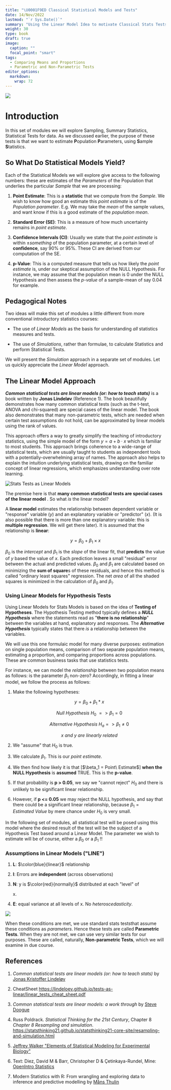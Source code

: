 ```yaml
---
title: "\U0001F9ED Classical Statistical Models and Tests"
date: 14/Nov/2022
lastmod: "`r Sys.Date()`"
summary: "Using the Linear Model Idea to motivate Classical Stats Tests"
weight: 30
type: book
draft: true
image:
  caption: ""
  focal_point: "smart"
tags: 
  - Comparing Means and Proportions
  - Parametric and Non-Parametric Tests
editor_options: 
  markdown: 
    wrap: 72
---
```


![](featured.jpg)

# Introduction

In this set of modules we will explore Sampling, Summary Statistics,
Statistical Tests for data. As we discussed earlier, the purpose of
these tests is that we want to estimate **P**opulation **P**arameters,
using **S**ample **S**tatistics.

## So What Do Statistical Models Yield?

Each of the Statistical Models we will explore give access to the
following numbers: these are estimates of the *Parameters* of the
Population that underlies the particular *Sample* that we are
processing:

1.  **Point Estimate**: This is a **statistic** that we compute from the
    *Sample*. We wish to know how good an estimate this *point estimate*
    is of the *Population parameter*. E.g. We may take the *mean* of the
    sample values, and want know if this is a good estimate of the
    *population mean*.

2.  **Standard Error (SE)**: This is a measure of how much uncertainty
    remains in *point estimate*.

3.  **Confidence Intervals (CI)**: Usually we state that the *point
    estimate* is within $\pm something$ of the population parameter, at
    a certain level of **confidence**, say 90% or 95%. These CI are
    derived from our computation of the SE.

4.  **p-Value**: This is a computed measure that tells us how likely the
    *point estimate* is, under our skeptical assumption of the NULL
    Hypothesis. For instance, we may assume that the population mean is
    $0$ under the NULL Hypothesis and then assess the *p-value* of a
    sample-mean of say $0.04$ for example.

## Pedagogical Notes

Two ideas will make this set of modules a little different from more
conventional introductory statistics courses:

-   The use of *Linear Models* as the basis for understanding *all*
    statistics measures and tests.

-   The use of *Simulations*, rather than formulae, to calculate
    Statistics and perform Statistical Tests.

We will present the *Simulation* approach in a separate set of modules.
Let us quickly appreciate the *Linear Model* approach.

## The Linear Model Approach

***Common statistical tests are linear models (or: how to teach
stats)*** is a book written by **Jonas Lindeløv** (Reference 1). The
book beautifully demonstrates how many common statistical tests (such as
the t-test, ANOVA and chi-squared) are special cases of the linear
model. The book also demonstrates that many non-parametric tests, which
are needed when certain test assumptions do not hold, can be
approximated by linear models using the rank of values.

This approach offers a way to greatly simplify the teaching of
introductory statistics, using the simple model of the form
$y = a + b⋅x$ which is familiar to most students. This approach brings
coherence to a wide-range of statistical tests, which are usually taught
to students as independent tools with a potentially-overwhelming array
of names. The approach also helps to explain the intuition underlying
statistical tests, drawing on the familiar concept of linear
regressions, which emphasizes understanding over rote learning.

![Stats Tests as Linear Models](images/linear_tests_cheat_sheet.png)

The premise here is that **many common statistical tests are special
cases of the linear model** . So what *is* the linear model?

A **linear model** estimates the relationship between dependent variable
or "response" variable ($y$) and an explanatory variable or "predictor"
($x$). (It is also possible that there is more than one explanatory
variable: this is **multiple regression**. We will get there later). It
is assumed that the relationship is **linear**:

$$
 y = \beta_0 + \beta_1 \times x
$$

$\beta_0$ is the *intercept* and $\beta_1$ is the *slope* of the linear
fit, that **predicts** the value of $y$ based the value of $x$. Each
prediction leaves a small "residual" error between the actual and
predicted values. $\beta_0$ and $\beta_1$ are calculated based on
minimizing the **sum of square**s of these residuals, and hence this
method is called "ordinary least squares" regression. The net *area* of
all the shaded squares is minimized in the calculation of $\beta_0$ and
$\beta_1$.

### Using Linear Models for Hypothesis Tests

Using Linear Models for Stats Models is based on the idea of **Testing
of Hypotheses**. The Hypothesis Testing method typically defines a
***NULL Hypothesis*** where the statements read as "**there is no
relationship**" between the variables at hand, explanatory and
responses. The ***Alternative Hypothesis*** typically states that there
*is* a relationship between the variables.

We will use this one formulaic model for many diverse purposes:
estimation on single population means, comparison of two separate
population means, estimating a proportion, and comparing proportions
across populations. These are common business tasks that use statistics
tests.

For instance, we can model the *relationship* between two population
means as follows: is the parameter $\beta_1$ non-zero? Accordingly, in
fitting a linear model, we follow the process as follows:

1.  Make the following hypotheses:

    $$y = \beta_0 + \beta_1 *x$$

    $$Null\ Hypothesis\ H_0\ => \beta_1 = 0$$

    $$Alternative\ Hypothesis\ H_a => \beta_1 \ne 0$$

    $$x\ and\ y\ are\ linearly\ related$$

2.  We "assume" that $H_0$ is true.

3.  We calculate $\beta_1$. This is our *point estimate.*

4.  We then find how likely it is that \[$\beta_1 = Point\ Estimate\$\]
    **when the NULL Hypothesis** is **assumed** TRUE. This is the
    **p-value**.

5.  If that probability is **p \> 0.05**, we say we "cannot reject"
    $H_0$ and there is unlikely to be significant linear relationship.

6.  However, if **p \<= 0.05** we may reject the NULL hypothesis, and
    say that there could be a significant linear relationship, because
    $\beta_1 = Estimated\ Value$ by mere chance under $H_0$ is very
    small.

In the following set of modules, all statistical test will be posed
using this model where the desired result of the test will be the
subject of a Hypothesis Test based around a Linear Model. The parameter
we wish to estimate will be of course, either a $\beta_0$ or a $\beta_1$
!!

### Assumptions in Linear Models ("LINE")

1.  **L**: $\color{blue}{linear}$ relationship

2.  **I**: Errors are **independent** (across observations)

3.  **N**: y is $\color{red}{normally}$ distributed at each "level" of

    x\.

4.  **E**: equal variance at all levels of x. No *heteroscedasticity*.

![](images/ols_assumptions.png)

When these conditions are met, we use standard stats teststhat assume
these conditions as *parameters*. Hence these tests are called
**Parametric Tests**. When they are not met, we can use very similar
tests for our purposes. These are called, naturally, **Non-parametric
Tests**, which we will examine in due course.

## References

1.  *Common statistical tests are linear models (or: how to teach
    stats)* by [Jonas Kristoffer
    Lindeløv](https://lindeloev.github.io/tests-as-linear/)

2.  CheatSheet
    <https://lindeloev.github.io/tests-as-linear/linear_tests_cheat_sheet.pdf>

3.  *Common statistical tests are linear models: a work through* by
    [Steve Doogue](https://steverxd.github.io/Stat_tests/)

4.  Russ Poldrack. *Statistical Thinking for the 21st Century*, Chapter
    8 *Chapter 8 Resampling and simulation*.
    <https://statsthinking21.github.io/statsthinking21-core-site/resampling-and-simulation.html>

5.  [Jeffrey Walker "Elements of Statistical Modeling for Experimental
    Biology"](https://www.middleprofessor.com/files/applied-biostatistics_bookdown/_book/)

6.  Text: Diez, David M & Barr, Christopher D & Çetinkaya-Rundel, Mine:
    [OpenIntro Statistics](https://www.openintro.org/book/os/)

7.  Modern Statistics with R: From wrangling and exploring data to
    inference and predictive modelling by [Måns
    Thulin](http://www.modernstatisticswithr.com/)
